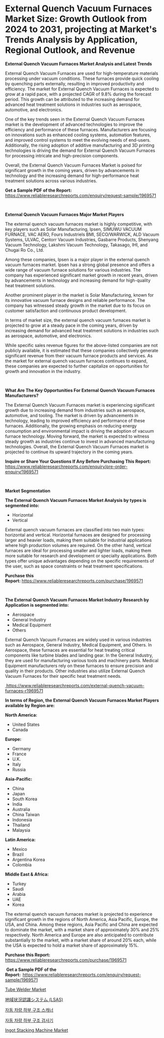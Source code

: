 <p><h1>External Quench Vacuum Furnaces Market Size: Growth Outlook from 2024 to 2031, projecting at Market's Trends Analysis by Application, Regional Outlook, and Revenue</h1></p><p><strong>External Quench Vacuum Furnaces Market Analysis and Latest Trends</strong></p>
<p><p>External Quench Vacuum Furnaces are used for high-temperature materials processing under vacuum conditions. These furnaces provide quick cooling by quenching parts externally, resulting in improved productivity and efficiency. The market for External Quench Vacuum Furnaces is expected to grow at a rapid pace, with a projected CAGR of 9.8% during the forecast period. This growth can be attributed to the increasing demand for advanced heat treatment solutions in industries such as aerospace, automotive, and electronics.</p><p>One of the key trends seen in the External Quench Vacuum Furnaces market is the development of advanced technologies to improve the efficiency and performance of these furnaces. Manufacturers are focusing on innovations such as enhanced cooling systems, automation features, and improved control systems to meet the evolving needs of end-users. Additionally, the rising adoption of additive manufacturing and 3D printing technologies is driving the demand for External Quench Vacuum Furnaces for processing intricate and high-precision components.</p><p>Overall, the External Quench Vacuum Furnaces Market is poised for significant growth in the coming years, driven by advancements in technology and the increasing demand for high-performance heat treatment solutions across various industries.</p></p>
<p><strong>Get a Sample PDF of the Report:&nbsp;</strong> <a href="https://www.reliableresearchreports.com/enquiry/request-sample/1969571">https://www.reliableresearchreports.com/enquiry/request-sample/1969571</a></p>
<p>&nbsp;</p>
<p><strong>External Quench Vacuum Furnaces Major Market Players</strong></p>
<p><p>The external quench vacuum furnaces market is highly competitive, with key players such as Solar Manufacturing, Ipsen, SIMUWU VACUUM FURNACE, VAC AERO, Fours Industriels BMI, SECO/WARWICK, ALD Vacuum Systems, ULVAC, Centorr Vacuum Industries, Gasbarre Products, Shenyang Vacuum Technology, Lakshmi Vacuum Technology, Takasago, IHI, and Chugai Ro Co., Ltd. </p><p>Among these companies, Ipsen is a major player in the external quench vacuum furnaces market. Ipsen has a strong global presence and offers a wide range of vacuum furnace solutions for various industries. The company has experienced significant market growth in recent years, driven by advancements in technology and increasing demand for high-quality heat treatment solutions.</p><p>Another prominent player in the market is Solar Manufacturing, known for its innovative vacuum furnace designs and reliable performance. The company has witnessed steady growth in the market due to its focus on customer satisfaction and continuous product development.</p><p>In terms of market size, the external quench vacuum furnaces market is projected to grow at a steady pace in the coming years, driven by increasing demand for advanced heat treatment solutions in industries such as aerospace, automotive, and electronics.</p><p>While specific sales revenue figures for the above-listed companies are not publicly available, it is estimated that these companies collectively generate significant revenue from their vacuum furnace products and services. As the market for external quench vacuum furnaces continues to expand, these companies are expected to further capitalize on opportunities for growth and innovation in the industry.</p></p>
<p>&nbsp;</p>
<p><strong>What Are The Key Opportunities For External Quench Vacuum Furnaces Manufacturers?</strong></p>
<p><p>The External Quench Vacuum Furnaces market is experiencing significant growth due to increasing demand from industries such as aerospace, automotive, and tooling. The market is driven by advancements in technology, leading to improved efficiency and performance of these furnaces. Additionally, the growing emphasis on reducing energy consumption and environmental impact is driving the adoption of vacuum furnace technology. Moving forward, the market is expected to witness steady growth as industries continue to invest in advanced manufacturing technologies. Overall, the External Quench Vacuum Furnaces market is projected to continue its upward trajectory in the coming years.</p></p>
<p><strong>Inquire or Share Your Questions If Any Before Purchasing This Report:</strong> <a href="https://www.reliableresearchreports.com/enquiry/pre-order-enquiry/1969571">https://www.reliableresearchreports.com/enquiry/pre-order-enquiry/1969571</a></p>
<p>&nbsp;</p>
<p><strong>Market Segmentation</strong></p>
<p><strong>The External Quench Vacuum Furnaces Market Analysis by types is segmented into:</strong></p>
<p><ul><li>Horizontal</li><li>Vertical</li></ul></p>
<p><p>External quench vacuum furnaces are classified into two main types: horizontal and vertical. Horizontal furnaces are designed for processing larger and heavier loads, making them suitable for industrial applications where high production volumes are required. On the other hand, vertical furnaces are ideal for processing smaller and lighter loads, making them more suitable for research and development or specialty applications. Both types offer unique advantages depending on the specific requirements of the user, such as space constraints or heat treatment specifications.</p></p>
<p><strong>Purchase this Report:&nbsp;</strong><a href="https://www.reliableresearchreports.com/purchase/1969571">https://www.reliableresearchreports.com/purchase/1969571</a></p>
<p>&nbsp;</p>
<p><strong>The External Quench Vacuum Furnaces Market Industry Research by Application is segmented into:</strong></p>
<p><ul><li>Aerospace</li><li>General Industry</li><li>Medical Equipment</li><li>Others</li></ul></p>
<p><p>External Quench Vacuum Furnaces are widely used in various industries such as Aerospace, General Industry, Medical Equipment, and Others. In Aerospace, these furnaces are essential for heat treating critical components like turbine blades and landing gear. In the General Industry, they are used for manufacturing various tools and machinery parts. Medical Equipment manufacturers rely on these furnaces to ensure precision and quality in their products. Other industries also utilize External Quench Vacuum Furnaces for their specific heat treatment needs.</p></p>
<p><a href="https://www.reliableresearchreports.com/external-quench-vacuum-furnaces-r1969571">&nbsp;https://www.reliableresearchreports.com/external-quench-vacuum-furnaces-r1969571</a></p>
<p><strong>In terms of Region, the External Quench Vacuum Furnaces Market Players available by Region are:</strong></p>
<p>
    <p> <strong> North America: </strong>
        <ul>
            <li>United States</li>
            <li>Canada</li>
        </ul>
        </p> 
    <p> <strong> Europe: </strong>
        <ul>
            <li>Germany</li>
            <li>France</li>
            <li>U.K.</li>
            <li>Italy</li>
            <li>Russia</li>
        </ul>
        </p> 
    <p> <strong> Asia-Pacific: </strong>
        <ul>
            <li>China</li>
            <li>Japan</li>
            <li>South Korea</li>
            <li>India</li>
            <li>Australia</li>
            <li>China Taiwan</li>
            <li>Indonesia</li>
            <li>Thailand</li>
            <li>Malaysia</li>
        </ul>
        </p> 
    <p> <strong> Latin America: </strong>
        <ul>
            <li>Mexico</li>
            <li>Brazil</li>
            <li>Argentina Korea</li>
            <li>Colombia</li>
        </ul>
        </p> 
    <p> <strong> Middle East & Africa: </strong>
        <ul>
            <li>Turkey</li>
            <li>Saudi</li>
            <li>Arabia</li>
            <li>UAE</li>
            <li>Korea</li>
        </ul>
    </p>
    </p>
<p><p>The external quench vacuum furnaces market is projected to experience significant growth in the regions of North America, Asia Pacific, Europe, the USA, and China. Among these regions, Asia Pacific and China are expected to dominate the market, with a market share of approximately 30% and 25% respectively. North America and Europe are also anticipated to contribute substantially to the market, with a market share of around 20% each, while the USA is expected to hold a market share of approximately 15%.</p></p>
<p><strong>Purchase this Report: </strong><a href="https://www.reliableresearchreports.com/purchase/1969571">https://www.reliableresearchreports.com/purchase/1969571</a></p>
<p>&nbsp;<strong>Get a Sample PDF of the Report:&nbsp;&nbsp;</strong><a href="https://www.reliableresearchreports.com/enquiry/request-sample/1969571">https://www.reliableresearchreports.com/enquiry/request-sample/1969571</a></p>
<p><strong></strong></p>
<p><p><a href="https://github.com/nigngrjl95/Market-Research-Report-List-1/blob/main/tube-welder-market.md">Tube Welder Market</a></p><p><a href="https://github.com/MacyOrn/Market-Research-Report-List-1/blob/main/2590069165004.md">地域状況認識システム (LSAS)</a></p><p><a href="https://github.com/PhilToryphy7876567/Market-Research-Report-List-2/blob/main/7816862178124.md">자동 차량 하부 구조 스캐너</a></p><p><a href="https://github.com/solomonbode85/Market-Research-Report-List-2/blob/main/8063655178125.md">자동 차량 하부 구조 검사기</a></p><p><a href="https://github.com/sarohimweaach77/Market-Research-Report-List-1/blob/main/ingot-stacking-machine-market.md">Ingot Stacking Machine Market</a></p></p>